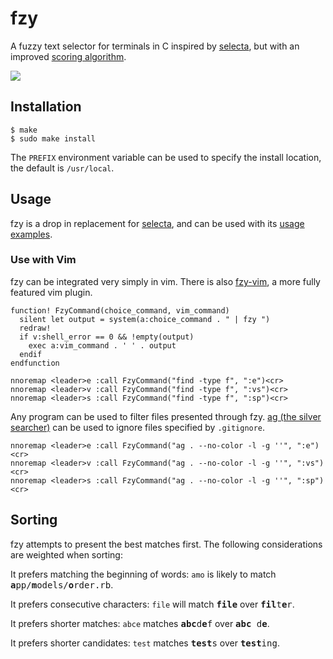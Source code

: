 # fzy

A fuzzy text selector for terminals in C inspired by
[selecta](https://github.com/garybernhardt/selecta),
but with an improved [scoring algorithm](#sorting).

![](http://i.hawth.ca/u/fzy2.gif)

## Installation

    $ make
    $ sudo make install

The `PREFIX` environment variable can be used to specify the install location,
the default is `/usr/local`.

## Usage

fzy is a drop in replacement for [selecta](https://github.com/garybernhardt/selecta), and can be used with its [usage examples](https://github.com/garybernhardt/selecta#usage-examples).

### Use with Vim

fzy can be integrated very simply in vim. There is also [fzy-vim](https://github.com/Dkendal/fzy-vim), a more fully featured vim plugin.

``` vim
function! FzyCommand(choice_command, vim_command)
  silent let output = system(a:choice_command . " | fzy ")
  redraw!
  if v:shell_error == 0 && !empty(output)
    exec a:vim_command . ' ' . output
  endif
endfunction

nnoremap <leader>e :call FzyCommand("find -type f", ":e")<cr>
nnoremap <leader>v :call FzyCommand("find -type f", ":vs")<cr>
nnoremap <leader>s :call FzyCommand("find -type f", ":sp")<cr>
```

Any program can be used to filter files presented through fzy. [ag (the silver searcher)](https://github.com/ggreer/the_silver_searcher) can be used to ignore files specified by `.gitignore`.

``` vim
nnoremap <leader>e :call FzyCommand("ag . --no-color -l -g ''", ":e")<cr>
nnoremap <leader>v :call FzyCommand("ag . --no-color -l -g ''", ":vs")<cr>
nnoremap <leader>s :call FzyCommand("ag . --no-color -l -g ''", ":sp")<cr>
```

## Sorting

fzy attempts to present the best matches first. The following considerations are weighted when sorting:

It prefers matching the beginning of words: `amo` is likely to match <tt><b>a</b>pp/<b>m</b>odels/<b>o</b>rder.rb</tt>.

It prefers consecutive characters: `file` will match <tt><b>file</b></tt> over <tt><b>fil</b>t<b>e</b>r</tt>.

It prefers shorter matches: `abce` matches <tt><b>abc</b>d<b>e</b>f</tt> over <tt><b>abc</b> d<b>e</b></tt>.

It prefers shorter candidates: `test` matches <tt><b>test</b>s</tt> over <tt><b>test</b>ing</b></tt>.

